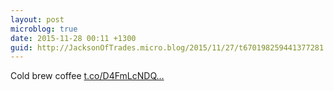 ```yaml
---
layout: post
microblog: true
date: 2015-11-28 00:11 +1300
guid: http://JacksonOfTrades.micro.blog/2015/11/27/t670198259441377281.html
---
```

Cold brew coffee [t.co/D4FmLcNDQ...](https://t.co/D4FmLcNDQY)
